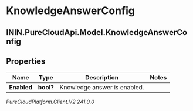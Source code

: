 # KnowledgeAnswerConfig

## ININ.PureCloudApi.Model.KnowledgeAnswerConfig

## Properties

|Name | Type | Description | Notes|
|------------ | ------------- | ------------- | -------------|
| **Enabled** | **bool?** | Knowledge answer is enabled. | |



_PureCloudPlatform.Client.V2 241.0.0_

